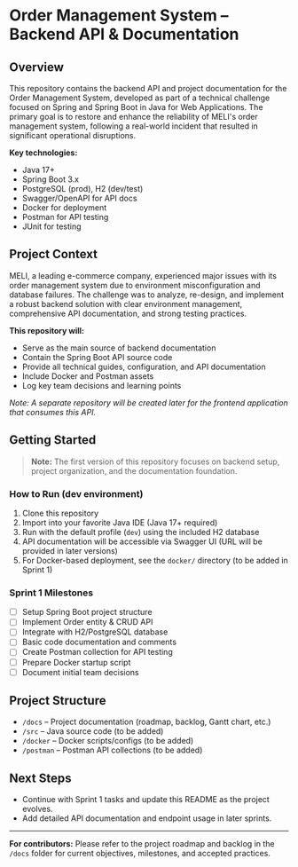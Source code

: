 # Order Management System – Backend API & Documentation

## Overview

This repository contains the backend API and project documentation for the Order Management System, developed as part of a technical challenge focused on Spring and Spring Boot in Java for Web Applications. The primary goal is to restore and enhance the reliability of MELI's order management system, following a real-world incident that resulted in significant operational disruptions.

**Key technologies:**  
- Java 17+  
- Spring Boot 3.x  
- PostgreSQL (prod), H2 (dev/test)  
- Swagger/OpenAPI for API docs  
- Docker for deployment  
- Postman for API testing  
- JUnit for testing

## Project Context

MELI, a leading e-commerce company, experienced major issues with its order management system due to environment misconfiguration and database failures. The challenge was to analyze, re-design, and implement a robust backend solution with clear environment management, comprehensive API documentation, and strong testing practices.

**This repository will:**  
- Serve as the main source of backend documentation  
- Contain the Spring Boot API source code  
- Provide all technical guides, configuration, and API documentation  
- Include Docker and Postman assets  
- Log key team decisions and learning points

*Note: A separate repository will be created later for the frontend application that consumes this API.*

## Getting Started

> **Note:** The first version of this repository focuses on backend setup, project organization, and the documentation foundation.

### How to Run (dev environment)

1. Clone this repository
2. Import into your favorite Java IDE (Java 17+ required)
3. Run with the default profile (`dev`) using the included H2 database
4. API documentation will be accessible via Swagger UI (URL will be provided in later versions)
5. For Docker-based deployment, see the `docker/` directory (to be added in Sprint 1)

### Sprint 1 Milestones

- [ ] Setup Spring Boot project structure
- [ ] Implement Order entity & CRUD API
- [ ] Integrate with H2/PostgreSQL database
- [ ] Basic code documentation and comments
- [ ] Create Postman collection for API testing
- [ ] Prepare Docker startup script
- [ ] Document initial team decisions

## Project Structure

- `/docs` – Project documentation (roadmap, backlog, Gantt chart, etc.)
- `/src` – Java source code (to be added)
- `/docker` – Docker scripts/configs (to be added)
- `/postman` – Postman API collections (to be added)

## Next Steps

- Continue with Sprint 1 tasks and update this README as the project evolves.
- Add detailed API documentation and endpoint usage in later sprints.

---

**For contributors:** Please refer to the project roadmap and backlog in the `/docs` folder for current objectives, milestones, and accepted practices.
